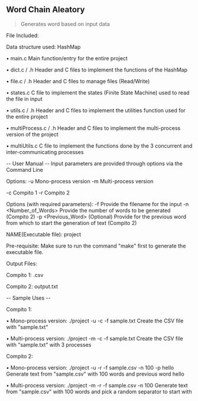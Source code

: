 ## Word Chain Aleatory

> Generates word based on input data


File Included: 

Data structure used:
HashMap

• main.c
Main function/entry for the entire project

• dict.c / .h
Header and C files to implement the functions of the HashMap

• file.c / .h
Header and C files to manage files (Read/Write)

• states.c
C file to implement the states (Finite State Machine) used to read the file in input

• utils.c / .h
Header and C files to implement the utilities function used for the entire project

• multiProcess.c / .h
Header and C files to implement the multi-process version of the project

• multiUtils.c
C file to implement the functions done by the 3 concurrent and inter-communicating processes


-- User Manual --
Input parameters are provided through options via the Command Line

Options:
-u      Mono-process version
-m      Multi-process version

-c      Compito 1
-r      Compito 2

Options (with required parameters):
-f <filename>                       Provide the filename for the input
-n <Number_of_Words>                Provide the number of words to be generated (Compito 2)
-p <Previous_Word> (Optional)       Provide for the previous word from which to start the generation of text (Compito 2)  

NAME(Executable file):
project

Pre-requisite:
Make sure to run the command "make" first to generate the executable file.

Output Files:

Compito 1:
<filename>.csv

Compito 2:
output.txt

-- Sample Uses --

Compito 1:

• Mono-process version: 
./project -u -c -f sample.txt                       Create the CSV file with "sample.txt"


• Multi-process version:
./project -m -c -f sample.txt                       Create the CSV file with "sample.txt" with 3 processes


Compito 2:

• Mono-process version:
./project -u -r -f sample.csv -n 100 -p hello       Generate text from "sample.csv" with 100 words and previous word hello


• Multi-process version:
./project -m -r -f sample.csv -n 100                Generate text from "sample.csv" with 100 words and pick a random separator to start with



